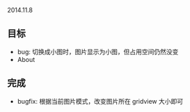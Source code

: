 2014.11.8

## 目标

* bug: 切换成小图时，图片显示为小图，但占用空间仍然没变
* About


## 完成

* bugfix: 根据当前图片模式，改变图片所在 gridview 大小即可
